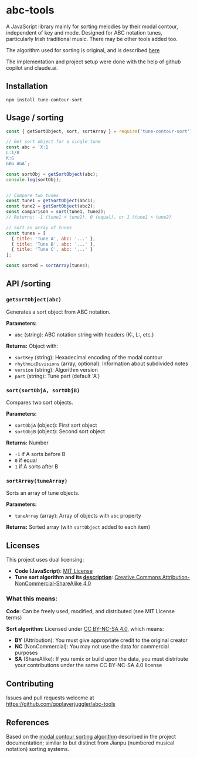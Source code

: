 # abc-tools

A JavaScript library mainly for sorting melodies by their modal contour, independent of key and mode. Designed for ABC notation tunes, particularly Irish traditional music.
There may be other tools added too.

The algorithm used for sorting is original, and is described [here](./docs/contour_sort.md)

The implementation and project setup were done with the help of github copilot and claude.ai.

## Installation

```
npm install tune-contour-sort
```

## Usage / sorting

```javascript
const { getSortObject, sort, sortArray } = require('tune-contour-sort');

// Get sort object for a single tune
const abc = `X:1
L:1/8
K:G
GBG AGA`;

const sortObj = getSortObject(abc);
console.log(sortObj);


// Compare two tunes
const tune1 = getSortObject(abc1);
const tune2 = getSortObject(abc2);
const comparison = sort(tune1, tune2);
// Returns: -1 (tune1 < tune2), 0 (equal), or 1 (tune1 > tune2)

// Sort an array of tunes
const tunes = [
  { title: 'Tune A', abc: '...' },
  { title: 'Tune B', abc: '...' },
  { title: 'Tune C', abc: '...' }
];

const sorted = sortArray(tunes);
```
## API /sorting

### `getSortObject(abc)`

Generates a sort object from ABC notation.

**Parameters:**
- `abc` (string): ABC notation string with headers (K:, L:, etc.)

**Returns:** Object with:
- `sortKey` (string): Hexadecimal encoding of the modal contour
- `rhythmicDivisions` (array, optional): Information about subdivided notes
- `version` (string): Algorithm version
- `part` (string): Tune part (default 'A')

### `sort(sortObjA, sortObjB)`

Compares two sort objects.

**Parameters:**
- `sortObjA` (object): First sort object
- `sortObjB` (object): Second sort object

**Returns:** Number
- `-1` if A sorts before B
- `0` if equal
- `1` if A sorts after B

### `sortArray(tuneArray)`

Sorts an array of tune objects.

**Parameters:**
- `tuneArray` (array): Array of objects with `abc` property

**Returns:** Sorted array (with `sortObject` added to each item)


## Licenses

This project uses dual licensing:

- **Code (JavaScript)**: [MIT License](LICENSE-CODE)
- **Tune sort algorithm and its [description](docs/contour_sort.md)**: [Creative Commons Attribution-NonCommercial-ShareAlike 4.0](LICENSE-ALGORITHM)

### What this means:

**Code**: Can be freely used, modified, and distributed (see MIT License terms)

**Sort algorithm**: Licensed under [CC BY-NC-SA 4.0](https://creativecommons.org/licenses/by-nc-sa/4.0/), which means:
- **BY** (Attribution): You must give appropriate credit to the original creator
- **NC** (NonCommercial): You may not use the data for commercial purposes
- **SA** (ShareAlike): If you remix or build upon the data, you must distribute your contributions under the same CC BY-NC-SA 4.0 license


## Contributing

Issues and pull requests welcome at https://github.com/goplayerjuggler/abc-tools

## References

Based on the [modal contour sorting algorithm](./docs/contour_sort.md) described in the project documentation; similar to but distinct from Jianpu (numbered musical notation) sorting systems.
